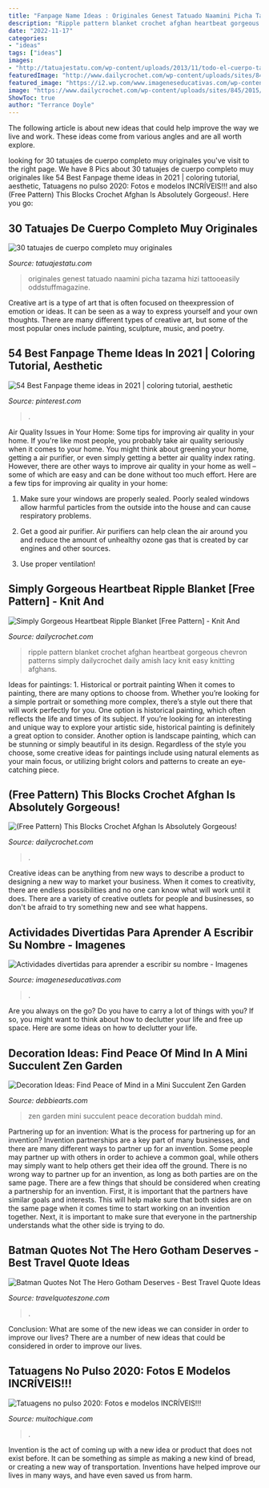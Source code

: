 ```yaml
---
title: "Fanpage Name Ideas : Originales Genest Tatuado Naamini Picha Tazama Hizi Tattooeasily Oddstuffmagazine"
description: "Ripple pattern blanket crochet afghan heartbeat gorgeous chevron patterns simply dailycrochet daily amish lacy knit easy knitting afghans"
date: "2022-11-17"
categories:
- "ideas"
tags: ["ideas"]
images:
- "http://tatuajestatu.com/wp-content/uploads/2013/11/todo-el-cuerpo-tatuado-4.jpg"
featuredImage: "http://www.dailycrochet.com/wp-content/uploads/sites/845/2018/04/2017-01-25-15-05-17_medium.jpg"
featured_image: "https://i2.wp.com/www.imageneseducativas.com/wp-content/uploads/2017/09/Aprender-a-escribir-su-nombre-15-306x400.jpg?resize=306%2C400"
image: "https://www.dailycrochet.com/wp-content/uploads/sites/845/2015/07/afghan-reddit.jpg"
ShowToc: true
author: "Terrance Doyle"
---
```



The following article is about new ideas that could help improve the way we live and work. These ideas come from various angles and are all worth explore.

	

		
looking for 30 tatuajes de cuerpo completo muy originales you've visit to the right page. We have 8 Pics about 30 tatuajes de cuerpo completo muy originales like 54 Best Fanpage theme ideas in 2021 | coloring tutorial, aesthetic, Tatuagens no pulso 2020: Fotos e modelos INCRÍVEIS!!! and also (Free Pattern) This Blocks Crochet Afghan Is Absolutely Gorgeous!. Here you go:
		
    
## 30 Tatuajes De Cuerpo Completo Muy Originales

<img loading=lazy src="http://tatuajestatu.com/wp-content/uploads/2013/11/todo-el-cuerpo-tatuado-4.jpg" onerror="this.onerror=null;this.src='https://tse1.mm.bing.net/th?id=OIP.wqiPjLYLfbBdwW8H6dhmkAHaJ7&amp;pid=15.1';" alt="30 tatuajes de cuerpo completo muy originales">

_Source: tatuajestatu.com_

>originales genest tatuado naamini picha tazama hizi tattooeasily oddstuffmagazine. 

	

Creative art is a type of art that is often focused on theexpression of emotion or ideas. It can be seen as a way to express yourself and your own thoughts. There are many different types of creative art, but some of the most popular ones include painting, sculpture, music, and poetry.

    
## 54 Best Fanpage Theme Ideas In 2021 | Coloring Tutorial, Aesthetic

<img loading=lazy src="https://i.pinimg.com/474x/ed/48/68/ed4868fd5215c89de4d0e8e35b6d7dac.jpg" onerror="this.onerror=null;this.src='https://tse4.mm.bing.net/th?id=OIP.L-otKNOxXZgrI0VpfmmJoQAAAA&amp;pid=15.1';" alt="54 Best Fanpage theme ideas in 2021 | coloring tutorial, aesthetic">

_Source: pinterest.com_

>. 

	

Air Quality Issues in Your Home: Some tips for improving air quality in your home.
If you're like most people, you probably take air quality seriously when it comes to your home. You might think about greening your home, getting a air purifier, or even simply getting a better air quality index rating. However, there are other ways to improve air quality in your home as well – some of which are easy and can be done without too much effort. Here are a few tips for improving air quality in your home: 
1) Make sure your windows are properly sealed. Poorly sealed windows allow harmful particles from the outside into the house and can cause respiratory problems.

2) Get a good air purifier. Air purifiers can help clean the air around you and reduce the amount of unhealthy ozone gas that is created by car engines and other sources.

3) Use proper ventilation!

    
## Simply Gorgeous Heartbeat Ripple Blanket [Free Pattern] - Knit And

<img loading=lazy src="http://www.dailycrochet.com/wp-content/uploads/sites/845/2018/04/2017-01-25-15-05-17_medium.jpg" onerror="this.onerror=null;this.src='https://tse1.mm.bing.net/th?id=OIP.pbe6cAI0fcgENbtQcyVdFQHaHa&amp;pid=15.1';" alt="Simply Gorgeous Heartbeat Ripple Blanket [Free Pattern] - Knit And">

_Source: dailycrochet.com_

>ripple pattern blanket crochet afghan heartbeat gorgeous chevron patterns simply dailycrochet daily amish lacy knit easy knitting afghans. 

	

Ideas for paintings: 1. Historical or portrait painting
When it comes to painting, there are many options to choose from. Whether you’re looking for a simple portrait or something more complex, there’s a style out there that will work perfectly for you. One option is historical painting, which often reflects the life and times of its subject. If you’re looking for an interesting and unique way to explore your artistic side, historical painting is definitely a great option to consider. Another option is landscape painting, which can be stunning or simply beautiful in its design. Regardless of the style you choose, some creative ideas for paintings include using natural elements as your main focus, or utilizing bright colors and patterns to create an eye-catching piece.

    
## (Free Pattern) This Blocks Crochet Afghan Is Absolutely Gorgeous!

<img loading=lazy src="https://www.dailycrochet.com/wp-content/uploads/sites/845/2015/07/afghan-reddit.jpg" onerror="this.onerror=null;this.src='https://tse2.mm.bing.net/th?id=OIP.HIIVl6fIBRRV58aLCNBxVQHaFj&amp;pid=15.1';" alt="(Free Pattern) This Blocks Crochet Afghan Is Absolutely Gorgeous!">

_Source: dailycrochet.com_

>. 

	

Creative ideas can be anything from new ways to describe a product to designing a new way to market your business. When it comes to creativity, there are endless possibilities and no one can know what will work until it does. There are a variety of creative outlets for people and businesses, so don't be afraid to try something new and see what happens.

    
## Actividades Divertidas Para Aprender A Escribir Su Nombre - Imagenes

<img loading=lazy src="https://i2.wp.com/www.imageneseducativas.com/wp-content/uploads/2017/09/Aprender-a-escribir-su-nombre-15-306x400.jpg?resize=306%2C400" onerror="this.onerror=null;this.src='https://tse1.mm.bing.net/th?id=OIP.HynCC1vXA4rP6cIX0IwB-QAAAA&amp;pid=15.1';" alt="Actividades divertidas para aprender a escribir su nombre - Imagenes">

_Source: imageneseducativas.com_

>. 

	

Are you always on the go? Do you have to carry a lot of things with you? If so, you might want to think about how to declutter your life and free up space. Here are some ideas on how to declutter your life.

    
## Decoration Ideas: Find Peace Of Mind In A Mini Succulent Zen Garden

<img loading=lazy src="https://www.debbiearts.com/wp-content/uploads/2019/01/mini-garden-zen.jpg" onerror="this.onerror=null;this.src='https://tse2.mm.bing.net/th?id=OIP.fzdn5DF7cEne0NWBWRo2vgHaGi&amp;pid=15.1';" alt="Decoration Ideas: Find Peace of Mind in a Mini Succulent Zen Garden">

_Source: debbiearts.com_

>zen garden mini succulent peace decoration buddah mind. 

	

Partnering up for an invention: What is the process for partnering up for an invention?
Invention partnerships are a key part of many businesses, and there are many different ways to partner up for an invention. Some people may partner up with others in order to achieve a common goal, while others may simply want to help others get their idea off the ground. There is no wrong way to partner up for an invention, as long as both parties are on the same page.
There are a few things that should be considered when creating a partnership for an invention. First, it is important that the partners have similar goals and interests. This will help make sure that both sides are on the same page when it comes time to start working on an invention together. Next, it is important to make sure that everyone in the partnership understands what the other side is trying to do.

    
## Batman Quotes Not The Hero Gotham Deserves - Best Travel Quote Ideas

<img loading=lazy src="https://i.pinimg.com/originals/6a/75/5b/6a755b5000b072eaba494a57742bee18.jpg" onerror="this.onerror=null;this.src='https://tse1.mm.bing.net/th?id=OIP.uEvKvC2sfE2oiLn704mQbAHaHU&amp;pid=15.1';" alt="Batman Quotes Not The Hero Gotham Deserves - Best Travel Quote Ideas">

_Source: travelquoteszone.com_

>. 

	

Conclusion: What are some of the new ideas we can consider in order to improve our lives?
There are a number of new ideas that could be considered in order to improve our lives.

    
## Tatuagens No Pulso 2020: Fotos E Modelos INCRÍVEIS!!!

<img loading=lazy src="https://www.muitochique.com/wp-content/uploads/2017/04/tatuagem-no-pulso-48-865x865.jpg" onerror="this.onerror=null;this.src='https://tse3.mm.bing.net/th?id=OIP.Oz3u9LVg5txJWTC8cy_WeQHaHa&amp;pid=15.1';" alt="Tatuagens no pulso 2020: Fotos e modelos INCRÍVEIS!!!">

_Source: muitochique.com_

>. 

	

Invention is the act of coming up with a new idea or product that does not exist before. It can be something as simple as making a new kind of bread, or creating a new way of transportation. Inventions have helped improve our lives in many ways, and have even saved us from harm.


